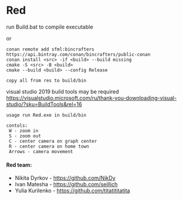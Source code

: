 # Red

run Build.bat to compile executable

or

```
conan remote add sfml:bincrafters https://api.bintray.com/conan/bincrafters/public-conan 
conan install <src> -if <build> --build missing
cmake -S <src> -B <build>
cmake --build <build> --config Release

copy all from res to build/bin
```
visual studio 2019 build tools may be required
https://visualstudio.microsoft.com/ru/thank-you-downloading-visual-studio/?sku=BuildTools&rel=16


```
usage run Red.exe in build/bin
```
```
contols:
 W - zoom in
 S - zoom out
 C - center camera on graph center
 R - center camera on home town
 Arrows - camera movement
 ```



#### Red team:
- Nikita Dyrkov - https://github.com/NikDy
- Ivan Matesha - https://github.com/seillich
- Yulia Kurilenko - https://github.com/titatititatita

